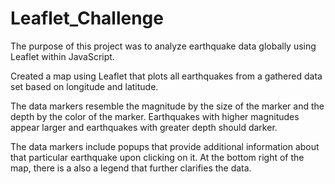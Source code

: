 # Leaflet_Challenge

The purpose of this project was to analyze earthquake data globally using Leaflet within JavaScript. 

Created a map using Leaflet that plots all earthquakes from a gathered data set based on longitude and latitude.

The data markers resemble the magnitude by the size of the marker and the depth by the color of the marker. Earthquakes with higher magnitudes appear larger and earthquakes with greater depth should darker.

The data markers include popups that provide additional information about that particular earthquake upon clicking on it. At the bottom right of the map, there is a also a legend that further clarifies the data. 

